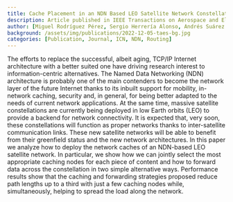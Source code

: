 ```yaml
---
title: Cache Placement in an NDN Based LEO Satellite Network Constellation
description: Article published in IEEE Transactions on Aerospace and Electronic Systems
author: [Miguel Rodríguez Pérez, Sergio Herrería Alonso, Andrés Suárez González, José Carlos López Ardao, Raúl F. Rodríguez Rubio]
background: /assets/img/publications/2022-12-05-taes-bg.jpg
categories: [Publication, Journal, ICN, NDN, Routing]
---
```

The efforts to replace the successful, albeit aging, TCP/IP Internet architecture with a better suited one have driving research interest to information-centric alternatives. The Named Data Networking (NDN) architecture is probably one of the main contenders to become the network layer of the future Internet thanks to its inbuilt support for mobility, in-network caching, security and, in general, for being better adapted to the needs of current network applications. At the same time, massive satellite constellations are currently being deployed in low Earth orbits (LEO) to provide a backend for network connectivity. It is expected that, very soon, these constellations will function as proper networks thanks to inter-satellite communication links. These new satellite networks will be able to benefit from their greenfield status and the new network architectures. In this paper we analyze how to deploy the network caches of an NDN-based LEO satellite network. In particular, we show how we can jointly select the most appropriate caching nodes for each piece of content and how to forward data across the constellation in two simple alternative ways. Performance results show that the caching and forwarding strategies proposed reduce path lengths up to a third with just a few caching nodes while, simultaneously, helping to spread the load along the network.

